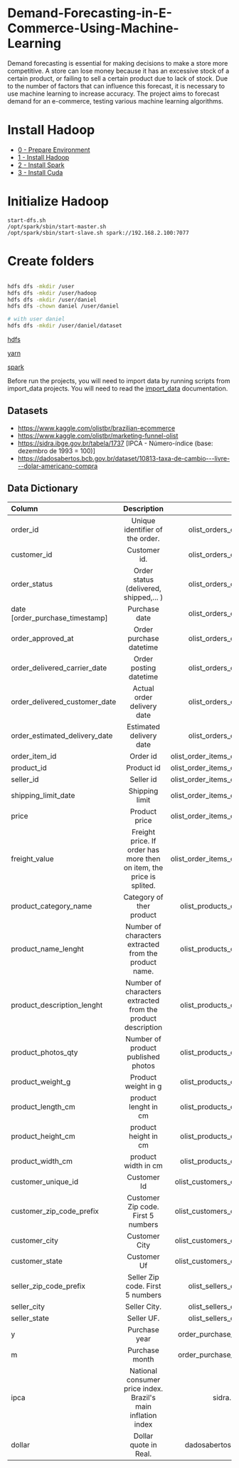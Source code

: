 # Demand-Forecasting-in-E-Commerce-Using-Machine-Learning
Demand forecasting is essential for making decisions to make a store more competitive. A store can lose money because it has an excessive stock of a certain product, or failing to sell a certain product due to lack of stock. Due to the number of factors that can influence this forecast, it is necessary to use machine learning to increase accuracy. The project aims to forecast demand for an e-commerce, testing various machine learning algorithms.

# Install Hadoop
* [0 - Prepare Environment](./doc/0_prepare_environment.md)
* [1 - Install Hadoop](./doc/1_install_hadoop.md)
* [2 - Install Spark](./doc/2_install_spark.md)
* [3 - Install Cuda](./doc/3_install_cuda.md)

# Initialize Hadoop

```
start-dfs.sh
/opt/spark/sbin/start-master.sh
/opt/spark/sbin/start-slave.sh spark://192.168.2.100:7077
```

# Create folders

```bash

hdfs dfs -mkdir /user
hdfs dfs -mkdir /user/hadoop
hdfs dfs -mkdir /user/daniel
hdfs dfs -chown daniel /user/daniel

# with user daniel
hdfs dfs -mkdir /user/daniel/dataset

```

[hdfs](http://localhost:9870/)

[yarn](http://localhost:8088/)

[spark](http://localhost:8080/)

Before run the projects, you will need to import data by running scripts from import_data projects. You will need to read the [import_data](import_data/README.md) documentation.

## Datasets

- https://www.kaggle.com/olistbr/brazilian-ecommerce
- https://www.kaggle.com/olistbr/marketing-funnel-olist
- https://sidra.ibge.gov.br/tabela/1737 [IPCA - Número-índice (base: dezembro de 1993 = 100)]
- https://dadosabertos.bcb.gov.br/dataset/10813-taxa-de-cambio---livre---dolar-americano-compra


## Data Dictionary

| Column                          |                             Description                              |                        Source |
| :------------------------------ | :------------------------------------------------------------------: | ----------------------------: |
| order_id                        |                   Unique identifier of the order.                    |      olist_orders_dataset.csv |
| customer_id                     |                             Customer id.                             |      olist_orders_dataset.csv |
| order_status                    |                Order status (delivered, shipped,... )                |      olist_orders_dataset.csv |
| date [order_purchase_timestamp] |                            Purchase date                             |      olist_orders_dataset.csv |
| order_approved_at               |                       Order purchase datetime                        |      olist_orders_dataset.csv |
| order_delivered_carrier_date    |                        Order posting datetime                        |      olist_orders_dataset.csv |
| order_delivered_customer_date   |                      Actual order delivery date                      |      olist_orders_dataset.csv |
| order_estimated_delivery_date   |                       Estimated delivery date                        |      olist_orders_dataset.csv |
| order_item_id                   |                               Order id                               | olist_order_items_dataset.csv |
| product_id                      |                              Product id                              | olist_order_items_dataset.csv |
| seller_id                       |                              Seller id                               | olist_order_items_dataset.csv |
| shipping_limit_date             |                            Shipping limit                            | olist_order_items_dataset.csv |
| price                           |                            Product price                             | olist_order_items_dataset.csv |
| freight_value                   | Freight price. If order has more then on item, the price is splited. | olist_order_items_dataset.csv |
| product_category_name           |                       Category of ther product                       |    olist_products_dataset.csv |
| product_name_lenght             |        Number of characters extracted from the product name.         |    olist_products_dataset.csv |
| product_description_lenght      |     Number of characters extracted from the product description      |    olist_products_dataset.csv |
| product_photos_qty              |                  Number of product published photos                  |    olist_products_dataset.csv |
| product_weight_g                |                         Product weight in g                          |    olist_products_dataset.csv |
| product_length_cm               |                         product lenght in cm                         |    olist_products_dataset.csv |
| product_height_cm               |                         product height in cm                         |    olist_products_dataset.csv |
| product_width_cm                |                         product width in cm                          |    olist_products_dataset.csv |
| customer_unique_id              |                             Customer Id                              |   olist_customers_dataset.csv |
| customer_zip_code_prefix        |                  Customer Zip code. First 5 numbers                  |   olist_customers_dataset.csv |
| customer_city                   |                            Customer City                             |   olist_customers_dataset.csv |
| customer_state                  |                             Customer Uf                              |   olist_customers_dataset.csv |
| seller_zip_code_prefix          |                   Seller Zip code. First 5 numbers                   |     olist_sellers_dataset.csv |
| seller_city                     |                             Seller City.                             |     olist_sellers_dataset.csv |
| seller_state                    |                              Seller UF.                              |     olist_sellers_dataset.csv |
| y                               |                            Purchase year                             |      order_purchase_timestamp |
| m                               |                            Purchase month                            |      order_purchase_timestamp |
| ipca                            |     National consumer price index. Brazil's main inflation index     |             sidra.ibge.gov.br |
| dollar                          |                        Dollar quote in Real.                         |       dadosabertos.bcb.gov.br |
